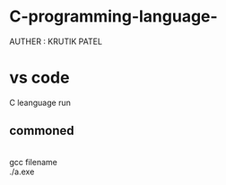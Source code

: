 # C-programming-language-

AUTHER : KRUTIK PATEL

<h1> vs code  </h1>

C leanguage run

<h2>commoned </h2><br>
gcc filename <br>
./a.exe
